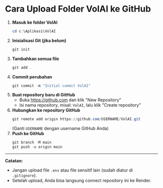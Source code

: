 # Cara Upload Folder VolAI ke GitHub

1. **Masuk ke folder VolAI**
   ```powershell
   cd c:\Aplikasi\VolAI
   ```
2. **Inisialisasi Git (jika belum)**
   ```powershell
   git init
   ```
3. **Tambahkan semua file**
   ```powershell
   git add .
   ```
4. **Commit perubahan**
   ```powershell
   git commit -m "Initial commit VolAI"
   ```
5. **Buat repository baru di GitHub**
   - Buka https://github.com dan klik "New Repository"
   - Isi nama repository, misal: `VolAI`, lalu klik "Create repository"
6. **Hubungkan ke repository GitHub**
   ```powershell
   git remote add origin https://github.com/USERNAME/VolAI.git
   ```
   (Ganti `USERNAME` dengan username GitHub Anda)
7. **Push ke GitHub**
   ```powershell
   git branch -M main
   git push -u origin main
   ```

---

**Catatan:**
- Jangan upload file `.env` atau file sensitif lain (sudah diatur di `.gitignore`).
- Setelah upload, Anda bisa langsung connect repository ini ke Render.
